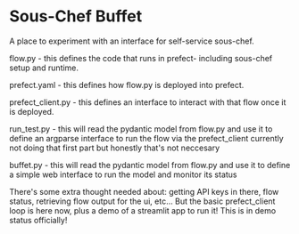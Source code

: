 Sous-Chef Buffet
================

A place to experiment with an interface for self-service sous-chef. 


flow.py 
	- this defines the code that runs in prefect- including sous-chef setup and runtime.

prefect.yaml
	- this defines how flow.py is deployed into prefect.

prefect_client.py
	- this defines an interface to interact with that flow once it is deployed.

run_test.py 
	- this will read the pydantic model from flow.py and use it to define an argparse interface to run the flow via the prefect_client
		currently not doing that first part but honestly that's not neccesary

buffet.py
	- this will read the pydantic model from flow.py and use it to define a simple web interface to run the model and monitor its status 



There's some extra thought needed about: getting API keys in there, flow status, retrieving flow output for the ui, etc...
But the basic prefect_client loop is here now, plus a demo of a streamlit app to run it! This is in demo status officially!